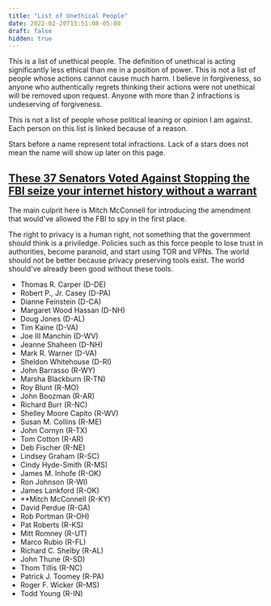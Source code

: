 ```yaml
---
title: "List of Unethical People"
date: 2022-02-20T15:51:08-05:00
draft: false
hidden: true
---
```


This is a list of unethical people. The definition of unethical is acting significantly less ethical than me in a position of power. This is not a list of people whose actions cannot cause much harm. I believe in forgiveness, so anyone who authentically regrets thinking their actions were not unethical will be removed upon request. Anyone with more than 2 infractions is undeserving of forgiveness.

This is not a list of people whose political leaning or opinion I am against. Each person
on this list is linked because of a reason.

Stars before a name represent total infractions. Lack of a stars does not mean the name will show up later on this page.

## [These 37 Senators Voted Against Stopping the FBI seize your internet history without a warrant](https://www.privateinternetaccess.com/blog/these-are-the-37-senators-that-voted-to-let-the-fbi-seize-your-internet-history-without-a-warrant/)

The main culprit here is Mitch McConnell for introducing the amendment that would've allowed the FBI to spy in the first place.

The right to privacy is a human right, not something that the government should think is a priviledge. Policies such as this force people to lose trust in authorities, become paranoid, and start using TOR and VPNs. The world should not be better because privacy preserving tools exist. The world should've already been good without these tools.

- Thomas R. Carper (D-DE)
- Robert P., Jr. Casey (D-PA)
- Dianne Feinstein (D-CA)
- Margaret Wood Hassan (D-NH)
- Doug Jones (D-AL)
- Tim Kaine (D-VA)
- Joe III Manchin (D-WV)
- Jeanne Shaheen (D-NH)
- Mark R. Warner (D-VA)
- Sheldon Whitehouse (D-RI)
- John Barrasso (R-WY)
- Marsha Blackburn (R-TN)
- Roy Blunt (R-MO)
- John Boozman (R-AR)
- Richard Burr (R-NC)
- Shelley Moore Capito (R-WV)
- Susan M. Collins (R-ME)
- John Cornyn (R-TX)
- Tom Cotton (R-AR)
- Deb Fischer (R-NE)
- Lindsey Graham (R-SC)
- Cindy Hyde-Smith (R-MS)
- James M. Inhofe (R-OK)
- Ron Johnson (R-WI)
- James Lankford (R-OK)
- **Mitch McConnell (R-KY)
- David Perdue (R-GA)
- Rob Portman (R-OH)
- Pat Roberts (R-KS)
- Mitt Romney (R-UT)
- Marco Rubio (R-FL)
- Richard C. Shelby (R-AL)
- John Thune (R-SD)
- Thom Tillis (R-NC)
- Patrick J. Toomey (R-PA)
- Roger F. Wicker (R-MS)
- Todd Young (R-IN)
